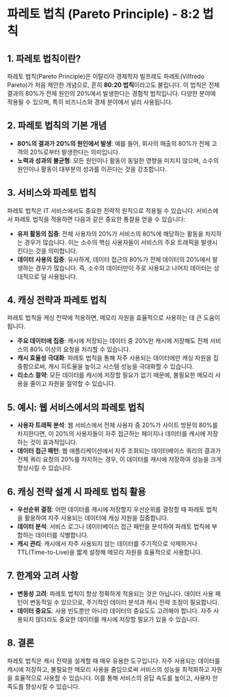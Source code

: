 # 파레토 법칙 (Pareto Principle) - 8:2 법칙

## 1. 파레토 법칙이란?

파레토 법칙(Pareto Principle)은 이탈리아 경제학자 빌프레도 파레토(Vilfredo Pareto)가 처음 제안한 개념으로, 흔히 **80:20 법칙**이라고도 불립니다. 이 법칙은 전체 결과의 80%가 전체 원인의 20%에서 발생한다는 경험적 법칙입니다. 다양한 분야에 적용될 수 있으며, 특히 비즈니스와 경제 분야에서 널리 사용됩니다.

## 2. 파레토 법칙의 기본 개념

- **80%의 결과가 20%의 원인에서 발생**: 예를 들어, 회사의 매출의 80%가 전체 고객의 20%로부터 발생한다는 의미입니다.
- **노력과 성과의 불균형**: 모든 원인이나 활동이 동일한 영향을 미치지 않으며, 소수의 원인이나 활동이 대부분의 성과를 이끈다는 것을 강조합니다.

## 3. 서비스와 파레토 법칙

파레토 법칙은 IT 서비스에서도 중요한 전략적 원칙으로 적용될 수 있습니다. 서비스에서 파레토 법칙을 적용하면 다음과 같은 중요한 통찰을 얻을 수 있습니다:

- **유저 활동의 집중**: 전체 사용자의 20%가 서비스의 80%에 해당하는 활동을 차지하는 경우가 많습니다. 이는 소수의 핵심 사용자들이 서비스의 주요 트래픽을 발생시킨다는 것을 의미합니다.
- **데이터 사용의 집중**: 유사하게, 데이터 접근의 80%가 전체 데이터의 20%에서 발생하는 경우가 많습니다. 즉, 소수의 데이터만이 주로 사용되고 나머지 데이터는 상대적으로 덜 사용됩니다.

## 4. 캐싱 전략과 파레토 법칙

파레토 법칙을 캐싱 전략에 적용하면, 메모리 자원을 효율적으로 사용하는 데 큰 도움이 됩니다.

- **주요 데이터에 집중**: 캐시에 저장되는 데이터 중 20%만 캐시에 저장해도 전체 서비스의 80% 이상의 요청을 처리할 수 있습니다.
- **캐시 효율성 극대화**: 파레토 법칙을 통해 자주 사용되는 데이터에만 캐싱 자원을 집중함으로써, 캐시 히트율을 높이고 시스템 성능을 극대화할 수 있습니다.
- **리소스 절약**: 모든 데이터를 캐시에 저장할 필요가 없기 때문에, 불필요한 메모리 사용을 줄이고 자원을 절약할 수 있습니다.

## 5. 예시: 웹 서비스에서의 파레토 법칙

- **사용자 트래픽 분석**: 웹 서비스에서 전체 사용자 중 20%가 사이트 방문의 80%를 차지한다면, 이 20%의 사용자들이 자주 접근하는 페이지나 데이터를 캐시에 저장하는 것이 효과적입니다.
- **데이터 접근 패턴**: 웹 애플리케이션에서 자주 조회되는 데이터베이스 쿼리의 결과가 전체 쿼리 요청의 20%를 차지하는 경우, 이 데이터를 캐시에 저장하여 성능을 크게 향상시킬 수 있습니다.

## 6. 캐싱 전략 설계 시 파레토 법칙 활용

- **우선순위 결정**: 어떤 데이터를 캐시에 저장할지 우선순위를 결정할 때 파레토 법칙을 활용하여 자주 사용되는 데이터에 캐싱 자원을 집중합니다.
- **데이터 분석**: 서비스 로그나 데이터베이스 접근 패턴을 분석하여 파레토 법칙에 부합하는 데이터를 식별합니다.
- **캐시 관리**: 캐시에서 자주 사용되지 않는 데이터를 주기적으로 삭제하거나 TTL(Time-to-Live)을 짧게 설정해 메모리 자원을 효율적으로 사용합니다.

## 7. 한계와 고려 사항

- **변동성 고려**: 파레토 법칙이 항상 정확하게 적용되는 것은 아닙니다. 데이터 사용 패턴이 변동적일 수 있으므로, 주기적인 데이터 분석과 캐시 전략 조정이 필요합니다.
- **데이터 중요도**: 사용 빈도뿐만 아니라 데이터의 중요도도 고려해야 합니다. 자주 사용되지 않더라도 중요한 데이터를 캐시에 저장할 필요가 있을 수 있습니다.

## 8. 결론

파레토 법칙은 캐시 전략을 설계할 때 매우 유용한 도구입니다. 자주 사용되는 데이터를 캐시에 저장하고, 불필요한 메모리 사용을 줄임으로써 서비스의 성능을 최적화하고 자원을 효율적으로 사용할 수 있습니다. 이를 통해 서비스의 응답 속도를 높이고, 사용자 만족도를 향상시킬 수 있습니다.
